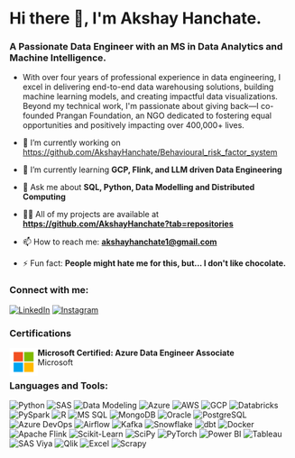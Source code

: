 # Hi there 👋, I'm Akshay Hanchate.
### A Passionate Data Engineer with an MS in Data Analytics and Machine Intelligence.
- With over four years of professional experience in data engineering, I excel in delivering end-to-end data warehousing solutions, building machine learning models, and creating impactful data visualizations. Beyond my technical work, I'm passionate about giving back—I co-founded Prangan Foundation, an NGO dedicated to fostering equal opportunities and positively impacting over 400,000+ lives.



- 🔭 I’m currently working on https://github.com/AkshayHanchate/Behavioural_risk_factor_system
- 🌱 I’m currently learning **GCP, Flink, and LLM driven Data Engineering**
- 💬 Ask me about **SQL, Python, Data Modelling and Distributed Computing**
- 👨‍💻 All of my projects are available at **https://github.com/AkshayHanchate?tab=repositories**
- 📫 How to reach me: **akshayhanchate1@gmail.com**
- ⚡ Fun fact: **People might hate me for this, but... I don't like chocolate.**




### Connect with me:
[![LinkedIn](https://img.shields.io/badge/-LinkedIn-blue?style=flat&logo=linkedin)](https://www.linkedin.com/in/akshay-hanchate/)
[![Instagram](https://img.shields.io/badge/-Instagram-E4405F?style=flat&logo=instagram&logoColor=white)](https://www.instagram.com/akshay_hanchate/)


### Certifications

<p>
 <img src="https://github.com/AkshayHanchate/AkshayHanchate/blob/main/microsoft.svg" alt="microsoft Logo" width="50" align="left">
  <strong>Microsoft Certified: Azure Data Engineer Associate</strong><br>
  Microsoft
</p>





### Languages and Tools:

![Python](https://img.shields.io/badge/-Python-3776AB?logo=python&logoColor=white)
![SAS](https://img.shields.io/badge/-SAS-005386?logo=sas&logoColor=white)
![Data Modeling](https://img.shields.io/badge/-Data%20Modeling-1E90FF)
![Azure](https://img.shields.io/badge/-Azure-0078D4?logo=microsoft-azure&logoColor=white)
![AWS](https://img.shields.io/badge/-AWS-232F3E?logo=amazon-aws&logoColor=white)
![GCP](https://img.shields.io/badge/-GCP-4285F4?logo=google-cloud&logoColor=white)
![Databricks](https://img.shields.io/badge/-Databricks-FF3621?logo=databricks&logoColor=white)
![PySpark](https://img.shields.io/badge/-PySpark-E25A1C?logo=apache-spark&logoColor=white)
![R](https://img.shields.io/badge/-R-276DC3?logo=r&logoColor=white)
![MS SQL](https://img.shields.io/badge/-MS%20SQL-CC2927?logo=microsoft-sql-server&logoColor=white)
![MongoDB](https://img.shields.io/badge/-MongoDB-47A248?logo=mongodb&logoColor=white)
![Oracle](https://img.shields.io/badge/-Oracle-F80000?logo=oracle&logoColor=white)
![PostgreSQL](https://img.shields.io/badge/-PostgreSQL-336791?logo=postgresql&logoColor=white)
![Azure DevOps](https://img.shields.io/badge/-Azure%20DevOps-0078D7?logo=azure-devops&logoColor=white)
![Airflow](https://img.shields.io/badge/-Airflow-017CEE?logo=apache-airflow&logoColor=white)
![Kafka](https://img.shields.io/badge/-Kafka-231F20?logo=apache-kafka&logoColor=white)
![Snowflake](https://img.shields.io/badge/-Snowflake-29B5E8?logo=snowflake&logoColor=white)
![dbt](https://img.shields.io/badge/-dbt-FF694B?logo=dbt&logoColor=white)
![Docker](https://img.shields.io/badge/-Docker-2496ED?logo=docker&logoColor=white)
![Apache Flink](https://img.shields.io/badge/-Apache%20Flink-E6526F?logo=apache-flink&logoColor=white)
![Scikit-Learn](https://img.shields.io/badge/-Scikit%20Learn-F7931E?logo=scikit-learn&logoColor=white)
![SciPy](https://img.shields.io/badge/-SciPy-8CAAE6?logo=scipy&logoColor=white)
![PyTorch](https://img.shields.io/badge/-PyTorch-EE4C2C?logo=pytorch&logoColor=white)
![Power BI](https://img.shields.io/badge/-Power%20BI-F2C811?logo=power-bi&logoColor=black)
![Tableau](https://img.shields.io/badge/-Tableau-E97627?logo=tableau&logoColor=white)
![SAS Viya](https://img.shields.io/badge/-SAS%20Viya-0081C6?logo=sas&logoColor=white)
![Qlik](https://img.shields.io/badge/-Qlik-3A4EBB?logo=qlik&logoColor=white)
![Excel](https://img.shields.io/badge/-Excel-217346?logo=microsoft-excel&logoColor=white)
![Scrapy](https://img.shields.io/badge/-Scrapy-48A247?logo=scrapy&logoColor=white)






